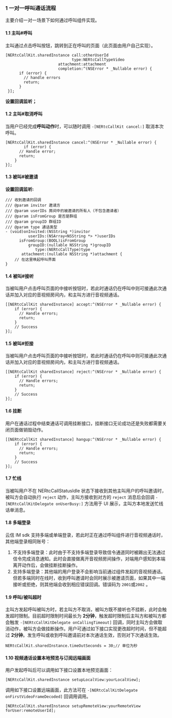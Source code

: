 ### 1 一对一呼叫通话流程

主要介绍一对一场景下如何通过呼叫组件实现。

#### 1.1 主叫#呼叫

主叫通过点击呼叫按钮，跳转到正在呼叫的页面（此页面由用户自己实现）。

```objc
[NERtcCallKit.sharedInstance call:otherUserId
                             type:NERtcCallTypeVideo
                       attachment:attachment
                       completion:^(NSError * _Nullable error) {
      if (error) {
        // handle errors
        return;
      }
 }];
```

**设置回调监听；**

#### 1.2 <span id='caller_cancel'>主叫#取消呼叫</span>

当用户已经完成**呼叫动作**时，可以随时调用 `-[NERtcCallKit cancel:]` 取消本次呼叫。

```objc
[NERtcCallKit.sharedInstance cancel:^(NSError * _Nullable error) {
		if (error) {
      // Handle error;
      return;
    }
}];
```

#### 1.3 被叫#被邀请

**设置回调监听:**

```objc
/// 收到邀请的回调
/// @param invitor 邀请方
/// @param userIDs 房间中的被邀请的所有人（不包含邀请者）
/// @param isFromGroup 是否是群组
/// @param groupID 群组ID
/// @param type 通话类型
- (void)onInvited:(NSString *)invitor
          userIDs:(NSArray<NSString *> *)userIDs
      isFromGroup:(BOOL)isFromGroup
          groupID:(nullable NSString *)groupID
             type:(NERtcCallType)type
       attachment:(nullable NSString *)attachment {
    // 在这里唤起呼叫界面
}
```

#### 1.4 <span id='called_accept'>被叫#接听</span>

当被叫用户点击呼叫页面的中接听按钮时，若此时通话仍在呼叫中则可接通此次通话并加入对应的音视频房间内，和主叫方进行音视频通话。

```objc
[[NERtcCallKit sharedInstance] accept:^(NSError * _Nullable error) {
    if (error) {
      // Handle errors;
      return;
    }
  	// Success
}];
```

#### 1.5 <span id='called_reject'>被叫#拒接</span>

当被叫用户点击呼叫页面的中接听按钮时，若此时通话仍在呼叫中则可接通此次通话并加入对应的音视频房间内，和主叫方进行音视频通话。

```objc
[[NERtcCallKit sharedInstance] reject:^(NSError * _Nullable error) {
    if (error) {
      // Handle errors;
      return;
    }
  	// Success
}];
```

#### 1.6 <span id='p2p_hangup'>挂断</span>

用户在通话过程中结束通话可调用挂断接口，挂断接口无论成功还是失败都需要关闭页面做销毁动作。

```objc
[[NERtcCallKit sharedInstance] hangup:^(NSError * _Nullable error) {
    if (error) {
      // Handle errors;
      return;
    }
  	// Success
}];
```

#### 1.7 忙线

当被叫用户不在 NERtcCallStatusIdle 状态下接收到其他主叫用户的呼叫邀请时，被叫方会自动执行 `reject` 动作，主叫方接收到对方的 `reject` 消息后会回调 `-[NERtcCallKitDelegate onUserBusy:]` 方法用于 UI 展示，主叫方本地发送忙线话单消息。

#### 1.8 多端登录

云信 IM sdk 支持多端或单端登录，若此时正在通过呼叫组件进行音视频通话时，其他端登录相同账号：

1. 不支持多端登录：此时由于不支持多端登录导致信令通道同时被踢出无法通过信令完成消息通知。此时会直接做离开音视频房间操作，对端用户感知到本端离开动作后，会做挂断挂断操作。
2. 支持多端登录：其他端的用户登录不会影响当前通过组件发起的音视频通话。但若多端同时在线时，收到呼叫邀请时会同时展示被邀请页面，如果其中一端接听或拒绝，则其他端会收到相应错误回调。错误码为 `2001`或`2002` 。

#### 1.9 呼叫/被叫超时

主叫方发起呼叫被叫方时，若主叫方不取消，被叫方既不接听也不挂断，此时会触发超时限制。目前超时限制时间最长为 **2分钟**，触发超时限制后主叫方和被叫方都会触发 `-[NERtcCallKitDelegate onCallingTimeout]` 回调，同时主叫方会做取消动作，被叫方会做挂断操作。用户可通过如下接口实现更改超时时间，但不能超过 **2分钟**。发生呼叫或收到呼叫邀请前对本次通话生效，否则对下次通话生效。

```objc
NERtcCallKit.sharedInstance.timeOutSeconds = 30;// 单位为秒
```

#### 1.10 <span id='p2p_videoview'>视频通话设置本地预览与订阅远端画面</span>

用户发起呼叫后可以调用如下接口设置本地预览画面：

```objc
[NERtcCallKit.sharedInstance setupLocalView:yourLocalView];
```

调用如下接口设置远端画面，此方法可在 `-[NERtcCallKitDelegate onFirstVideoFrameDecoded]` 回调用调用。

```objc
[NERtcCallKit.sharedInstance setupRemoteView:yourRemoteView forUser:remoteUserId];
```
